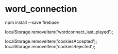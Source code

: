 # word_connection


npm install --save firebase 

localStorage.removeItem('wordconnect_last_played');

localStorage.removeItem('cookiesAccepted');
localStorage.removeItem('cookiesRejected');